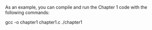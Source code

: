 As an example, you can compile and run the Chapter 1 code with the following commands:

gcc -o chapter1 chapter1.c
./chapter1